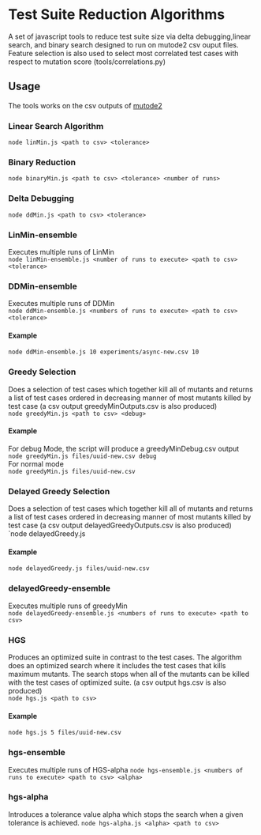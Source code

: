 # Test Suite Reduction Algorithms
A set of javascript tools to reduce test suite size via delta debugging,linear search, and binary search designed to run on mutode2 csv ouput files. Feature selection is also used to select most correlated test cases with respect to mutation score (tools/correlations.py)  
## Usage
The tools works on the csv outputs of [mutode2](https://github.com/saifullah73/mutode2)
### Linear Search Algorithm
`node linMin.js <path to csv> <tolerance>`

### Binary Reduction
`node binaryMin.js <path to csv> <tolerance> <number of runs>`  

### Delta Debugging
`node ddMin.js <path to csv> <tolerance>`

### LinMin-ensemble  
Executes multiple runs of LinMin  
`node linMin-ensemble.js <number of runs to execute> <path to csv> <tolerance>`  

### DDMin-ensemble  
Executes multiple runs of DDMin  
`node ddMin-ensemble.js <numbers of runs to execute> <path to csv> <tolerance>`  
#### Example   
`node ddMin-ensemble.js 10 experiments/async-new.csv 10`  

### Greedy Selection  
Does a selection of test cases which together kill all of mutants and returns a list of test cases ordered in decreasing manner of most mutants killed by test case (a csv output greedyMinOutputs.csv is also produced)  
`node greedyMin.js <path to csv> <debug>`  
#### Example  
For debug Mode, the script will produce a greedyMinDebug.csv output   
`node greedyMin.js files/uuid-new.csv debug`    
For normal mode  
`node greedyMin.js files/uuid-new.csv`  

### Delayed Greedy Selection  
Does a selection of test cases which together kill all of mutants and returns a list of test cases ordered in decreasing manner of most mutants killed by test case (a csv output delayedGreedyOutputs.csv is also produced)  
`node delayedGreedy.js <path to csv> 

#### Example  
`node delayedGreedy.js files/uuid-new.csv` 


### delayedGreedy-ensemble  
Executes multiple runs of greedyMin  
`node delayedGreedy-ensemble.js <numbers of runs to execute> <path to csv>`  


### HGS
Produces an optimized suite in contrast to the test cases. The algorithm does an optimized search where it includes the test cases that kills maximum mutants. The search stops when all of the mutants can be killed with the test cases of optimized suite. (a csv output hgs.csv is also produced)  
`node hgs.js <path to csv>`

#### Example  
`node hgs.js 5 files/uuid-new.csv` 


### hgs-ensemble  
Executes multiple runs of HGS-alpha
`node hgs-ensemble.js <numbers of runs to execute> <path to csv> <alpha>`  

### hgs-alpha  
Introduces a tolerance value alpha which stops the search when a given tolerance is achieved.
`node hgs-alpha.js <alpha> <path to csv>`
